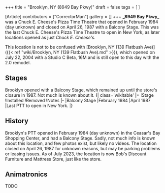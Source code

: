 +++
title = "Brooklyn, NY (8949 Bay Pkwy)"
draft = false
tags = [ ]

[Article]
contributors = ["CorrectorMan"]
gallery = []
+++
**_8949 Bay Pkwy**_ was a Chuck E. Cheese's Pizza Time Theatre that opened in February 1984 (day unknown) and closed on April 26, 1987 with a Balcony Stage. This was the last Chuck E. Cheese's Pizza Time Theatre to open in New York, as later locations opened as just _Chuck E. Cheese's_.

This location is not to be confused with [Brooklyn, NY (139 Flatbush Ave)]({{< ref "wiki/Brooklyn, NY (139 Flatbush Ave).md" >}}), which opened on July 22, 2004 with a Studio C Beta, 16M and is still open to this day with the 2.0 remodel.

## Stages ##
Brooklyn opened with a Balcony Stage, which remained up until the store's closure in 1987. Not much is known about it.
{| class='wikitable'
|+
!Stage
!Installed
!Removed
!Notes
|-
|Balcony Stage
|February 1984
|April 1987
|Last PTT to open in New York.
|}

## History ##
Brooklyn's PTT opened in February 1984 (day unknown) in the Ceasar's Bay Shopping Center, and had a Balcony Stage. Sadly, not much info is known about this location, and few photos exist, but likely no videos. The location closed on April 26, 1987 for unknown reasons, but may be parking problems or leasing issues. As of July 2023, the location is now Bob's Discount Furniture and Mattress Store, just like the  store.

## Animatronics ##
TODO